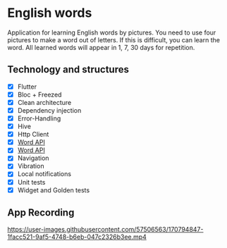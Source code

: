 # English words

Application for learning English words by pictures. You need to use four pictures to make a word out of letters. If this is difficult, you can learn the word. All learned words will appear in 1, 7, 30 days for repetition.

## Technology and structures
- [x] Flutter
- [x] Bloc + Freezed
- [x] Clean architecture
- [x] Dependency injection
- [x] Error-Handling
- [x] Hive
- [x] Http Client
- [x] [Word API](https://owlbot.info/)
- [x] [Word API](https://pixabay.com/api/docs/)
- [x] Navigation
- [x] Vibration
- [x] Local notifications
- [x] Unit tests
- [x] Widget and Golden tests

## App Recording
https://user-images.githubusercontent.com/57506563/170794847-1facc521-9af5-4748-b6eb-047c2326b3ee.mp4